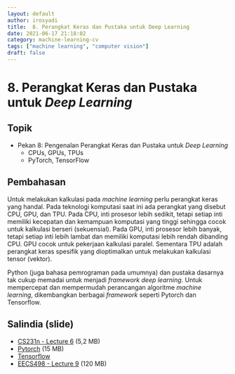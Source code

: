 ```yaml
---
layout: default
author: irosyadi
title:  8. Perangkat Keras dan Pustaka untuk Deep Learning
date: 2021-06-17 21:18:02
category: machine-learning-cv
tags: ["machine learning", "computer vision"]
draft: false
---
```


# 8. Perangkat Keras dan Pustaka untuk *Deep Learning*

## Topik
- Pekan 8: Pengenalan Perangkat Keras dan Pustaka untuk *Deep Learning*
    - CPUs, GPUs, TPUs
    - PyTorch, TensorFlow

## Pembahasan
Untuk melakukan kalkulasi pada *machine learning* perlu perangkat keras yang handal. Pada teknologi komputasi saat ini ada perangkat yang disebut CPU, GPU, dan TPU. Pada CPU, inti prosesor lebih sedikit, tetapi setiap inti memiliki kecepatan dan kemampuan komputasi yang tinggi sehingga cocok untuk kalkulasi berseri (sekuensial). Pada GPU, inti prosesor lebih banyak, tetapi setiap inti lebih lambat dan memiliki komputasi lebih rendah dibanding CPU. GPU cocok untuk pekerjaan kalkulasi paralel. Sementara TPU adalah perangkat keras spesifik yang dioptimalkan untuk melakukan kalkulasi tensor (vektor).

Python (juga bahasa pemrograman pada umumnya) dan pustaka dasarnya tak cukup memadai untuk menjadi *framework deep learning*. Untuk mempercepat dan mempermudah perancangan algoritme *machine learning*, dikembangkan berbagai *framework* seperti Pytorch dan Tensorflow.

## Salindia (slide)
- [CS231n - Lecture 6](http://cs231n.stanford.edu/slides/2021/lecture_6.pdf) (5,2 MB)
- [Pytorch](http://cs231n.stanford.edu/slides/2021/discussion_4_pytorch.pdf) (15 MB)
- [Tensorflow](http://cs231n.stanford.edu/slides/2021/discussion_4_tensorflow.ipynb)
- [EECS498 - Lecture 9](https://web.eecs.umich.edu/~justincj/slides/eecs498/FA2020/598_FA2020_lecture09.pdf) (120 MB)